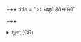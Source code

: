 +++
title = "०८ चक्षुषो हेते मनसो"

+++
<details><summary>मूलम् (GR)</summary>

चक्षुषो हेते मनसो हेते ब्रह्मणो हेते मेन्यामेनिर् असि ।  
अमेनयस् ते सन्तु ये ऽस्मान् अभ्यघायन्ति स्वाहा ॥
</details>